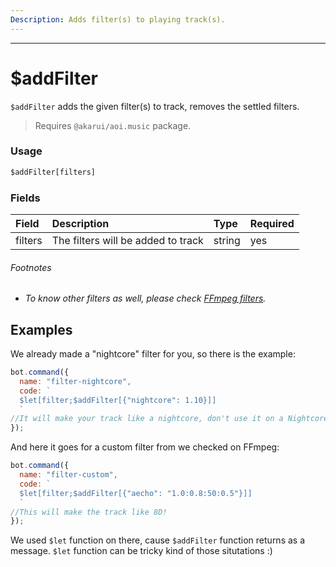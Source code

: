 ```yaml
---
Description: Adds filter(s) to playing track(s).
---
```

<hr>

# $addFilter

`$addFilter` adds the given filter(s) to track, removes the settled filters.

> Requires `@akarui/aoi.music` package.

### Usage 
```js
$addFilter[filters]
```
### Fields
| Field | Description | Type | Required |
| :--- | :--- | :--- | :--- |
| filters | The filters will be added to track | string | yes |

###### Footnotes
* *To know other filters as well, please check [FFmpeg filters](https://ffmpeg.org/ffmpeg-filters.html).*

## Examples
We already made a "nightcore" filter for you, so there is the example:
```js
bot.command({
  name: "filter-nightcore",
  code: `
  $let[filter;$addFilter[{"nightcore": 1.10}]]
  `
//It will make your track like a nightcore, don't use it on a Nightcore Mix :)
});
```
And here it goes for a custom filter from we checked on FFmpeg:
```js
bot.command({
  name: "filter-custom",
  code: `
  $let[filter;$addFilter[{"aecho": "1.0:0.8:50:0.5"}]]
  `
//This will make the track like 8D!
});
```
We used `$let` function on there, cause `$addFilter` function returns as a message. `$let` function can be tricky kind of those situtations :)

